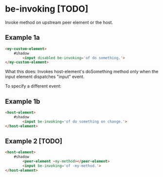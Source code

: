 # be-invoking [TODO]

Invoke method on upstream peer element or the host.

## Example 1a

```html
<my-custom-element>
    #shadow
        <input disabled be-invoking='of do something.'>
</my-custom-element>
```

What this does:  Invokes host-element's doSomething method only when the input element dispatches "input" event.

To specify a different event:

## Example 1b

```html
<host-element>
    #shadow
        <input be-invoking='of do something on change.'>
</host-element>
```

## Example 2 [TODO]

```html
<host-element>
    #shadow
        <peer-element -my-method></peer-element>
        <input be-invoking='of -my-method.'>
</host-element>
```